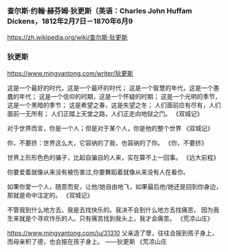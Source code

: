 ### 查尔斯·约翰·赫芬姆·狄更斯（英语：Charles John Huffam Dickens，1812年2月7日－1870年6月9
https://zh.wikipedia.org/wiki/查尔斯·狄更斯

### 狄更斯
https://www.mingyantong.com/writer/狄更斯

这是一个最好的时代，这是一个最坏的时代；
这是一个智慧的年代，这是一个愚蠢的年代；
这是一个信仰的时期，这是一个怀疑的时期；
这是一个光明的季节，这是一个黑暗的季节；
这是希望之春，这是失望之冬；
人们面前应有尽有，人们面前一无所有；
人们正踏上天堂之路，人们正走向地狱之门。
《双城记》

对于世界而言，你是一个人；但是对于某个人，你是他的整个世界
《双城记》

你，不要挤：世界这么大，它容纳的了我，也容纳的了你。
《你，不要挤》

世界上形形色色的骗子，比起自骗自的人来，实在算不上一回事。
《远大前程》

你要爱着就像从来没有被伤害过,你要舞蹈着就像从来没有人在看你。

如果你爱一个人，随意而安，让他/她自由地飞，如果最后他/她还是回到你身边，那就是命中注定的。
《双城记》

不管我到什么地方去，我是去找快乐的。我决不会到什么地方去找痛苦， 因为我生来就是个寻欢作乐的人。只有痛苦找到我头上，我才会痛苦。
《荒凉山庄》

https://www.mingyantong.com/ju/31310
父亲造了孽，往往会报到孩子身上，而母亲积了德，也会报在孩子身上。
——狄更斯 《荒凉山庄
